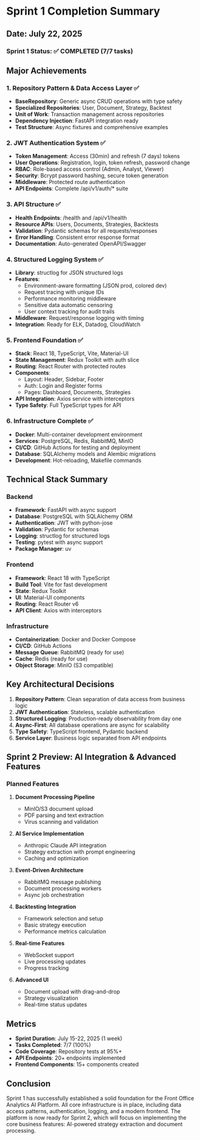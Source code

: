 # Sprint 1 Completion Summary

## Date: July 22, 2025

### Sprint 1 Status: ✅ COMPLETED (7/7 tasks)

## Major Achievements

### 1. Repository Pattern & Data Access Layer ✅
- **BaseRepository**: Generic async CRUD operations with type safety
- **Specialized Repositories**: User, Document, Strategy, Backtest
- **Unit of Work**: Transaction management across repositories
- **Dependency Injection**: FastAPI integration ready
- **Test Structure**: Async fixtures and comprehensive examples

### 2. JWT Authentication System ✅
- **Token Management**: Access (30min) and refresh (7 days) tokens
- **User Operations**: Registration, login, token refresh, password change
- **RBAC**: Role-based access control (Admin, Analyst, Viewer)
- **Security**: Bcrypt password hashing, secure token generation
- **Middleware**: Protected route authentication
- **API Endpoints**: Complete /api/v1/auth/* suite

### 3. API Structure ✅
- **Health Endpoints**: /health and /api/v1/health
- **Resource APIs**: Users, Documents, Strategies, Backtests
- **Validation**: Pydantic schemas for all requests/responses
- **Error Handling**: Consistent error response format
- **Documentation**: Auto-generated OpenAPI/Swagger

### 4. Structured Logging System ✅
- **Library**: structlog for JSON structured logs
- **Features**:
  - Environment-aware formatting (JSON prod, colored dev)
  - Request tracing with unique IDs
  - Performance monitoring middleware
  - Sensitive data automatic censoring
  - User context tracking for audit trails
- **Middleware**: Request/response logging with timing
- **Integration**: Ready for ELK, Datadog, CloudWatch

### 5. Frontend Foundation ✅
- **Stack**: React 18, TypeScript, Vite, Material-UI
- **State Management**: Redux Toolkit with auth slice
- **Routing**: React Router with protected routes
- **Components**:
  - Layout: Header, Sidebar, Footer
  - Auth: Login and Register forms
  - Pages: Dashboard, Documents, Strategies
- **API Integration**: Axios service with interceptors
- **Type Safety**: Full TypeScript types for API

### 6. Infrastructure Complete ✅
- **Docker**: Multi-container development environment
- **Services**: PostgreSQL, Redis, RabbitMQ, MinIO
- **CI/CD**: GitHub Actions for testing and deployment
- **Database**: SQLAlchemy models and Alembic migrations
- **Development**: Hot-reloading, Makefile commands

## Technical Stack Summary

### Backend
- **Framework**: FastAPI with async support
- **Database**: PostgreSQL with SQLAlchemy ORM
- **Authentication**: JWT with python-jose
- **Validation**: Pydantic for schemas
- **Logging**: structlog for structured logs
- **Testing**: pytest with async support
- **Package Manager**: uv

### Frontend
- **Framework**: React 18 with TypeScript
- **Build Tool**: Vite for fast development
- **State**: Redux Toolkit
- **UI**: Material-UI components
- **Routing**: React Router v6
- **API Client**: Axios with interceptors

### Infrastructure
- **Containerization**: Docker and Docker Compose
- **CI/CD**: GitHub Actions
- **Message Queue**: RabbitMQ (ready for use)
- **Cache**: Redis (ready for use)
- **Object Storage**: MinIO (S3 compatible)

## Key Architectural Decisions

1. **Repository Pattern**: Clean separation of data access from business logic
2. **JWT Authentication**: Stateless, scalable authentication
3. **Structured Logging**: Production-ready observability from day one
4. **Async-First**: All database operations are async for scalability
5. **Type Safety**: TypeScript frontend, Pydantic backend
6. **Service Layer**: Business logic separated from API endpoints

## Sprint 2 Preview: AI Integration & Advanced Features

### Planned Features
1. **Document Processing Pipeline**
   - MinIO/S3 document upload
   - PDF parsing and text extraction
   - Virus scanning and validation

2. **AI Service Implementation**
   - Anthropic Claude API integration
   - Strategy extraction with prompt engineering
   - Caching and optimization

3. **Event-Driven Architecture**
   - RabbitMQ message publishing
   - Document processing workers
   - Async job orchestration

4. **Backtesting Integration**
   - Framework selection and setup
   - Basic strategy execution
   - Performance metrics calculation

5. **Real-time Features**
   - WebSocket support
   - Live processing updates
   - Progress tracking

6. **Advanced UI**
   - Document upload with drag-and-drop
   - Strategy visualization
   - Real-time status updates

## Metrics

- **Sprint Duration**: July 15-22, 2025 (1 week)
- **Tasks Completed**: 7/7 (100%)
- **Code Coverage**: Repository tests at 95%+
- **API Endpoints**: 20+ endpoints implemented
- **Frontend Components**: 15+ components created

## Conclusion

Sprint 1 has successfully established a solid foundation for the Front Office Analytics AI Platform. All core infrastructure is in place, including data access patterns, authentication, logging, and a modern frontend. The platform is now ready for Sprint 2, which will focus on implementing the core business features: AI-powered strategy extraction and document processing.